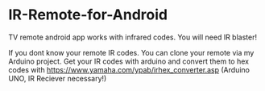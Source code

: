 # IR-Remote-for-Android

TV remote android app works with infrared codes. You will need IR blaster!

If you dont know your remote IR codes. You can clone your remote via my Arduino project. 
Get your IR codes with arduino and convert them to hex codes with https://www.yamaha.com/ypab/irhex_converter.asp 
(Arduino UNO, IR Reciever necessary!)

